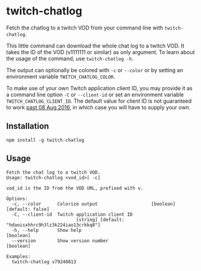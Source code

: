# twitch-chatlog
Fetch the chatlog to a twitch VOD from your command line with `twitch-chatlog`.

This little command can download the whole chat log to a twitch VOD. It takes the ID of the VOD (v1111111 or similar) as only argument. To learn about the usage of the command, use `twitch-chatlog -h`.

The output can optionally be colored with `-c` or `--color` or by setting an environment variable `TWITCH_CHATLOG_COLOR`.

To make use of your own Twitch application client ID, you may provide it as a command line option `-C` or `--client-id` or set an environment variable `TWITCH_CHATLOG_CLIENT_ID`. The default value for client ID is not guaranteed to work [past 08 Aug 2016](https://discuss.dev.twitch.tv/t/client-id-requirement-faqs/6108?u=proto_baggins), in which case you will have to supply your own.

## Installation
```
npm install -g twitch-chatlog
```

## Usage
```
Fetch the chat log to a twitch VOD.
Usage: twitch-chatlog <vod_id>[ -c]

vod_id is the ID from the VOD URL, prefixed with v.

Options:
  -c, --color      Colorize output                    [boolean] [default: false]
  -C, --client-id  Twitch application client ID
                          [string] [default: "hdaoisxhhrc9h3lz3k224iao13crkkq8"]
  -h, --help       Show help                                           [boolean]
  --version        Show version number                                 [boolean]

Examples:
  twitch-chatlog v79240813
```
